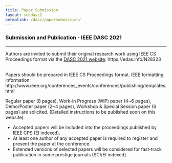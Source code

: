 ```yaml
---
title: Paper Submission
layout: subdasc2
permalink: /dasc/papersubmission/
---
```

<h3>Submission and Publication - IEEE DASC 2021</h3>

<hr/>


<p>
Authors are invited to submit their original research work using IEEE CS Proceedings format via the <a href="http://cyber-science.org/2021/dasc/">
  DASC 2021 website</a>: https://edas.info/N28323
</p>
<br>
Papers should be prepared in IEEE CS Proceedings format. IEEE formatting information: http://www.ieee.org/conferences_events/conferences/publishing/templates.html
<br>
<p>
Regular paper (8 pages), Work-in Progress (WiP) paper (4~6 pages), Demo/Poster paper (2~4 pages),
Workshop & Special Session paper (6 pages) are solicited. (Detailed instructions to be published soon on this website).
  </p>
<ul><li> Accepted papers will be included into the proceedings published by IEEE CPS (EI indexed).
</li><li> At least one author of any accepted paper is required to register and present the paper at the conference.
</li><li> Extended versions of selected papers will be considered for fast-track publication in some prestige journals
(SCI/EI indexed).
 </li></ul> 
